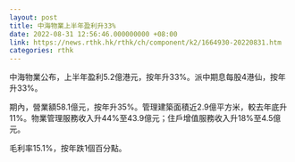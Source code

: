 ```yaml
---
layout: post
title: 中海物業上半年盈利升33%
date: 2022-08-31 12:56:46.000000000 +08:00
link: https://news.rthk.hk/rthk/ch/component/k2/1664930-20220831.htm
categories: rthk
---
```


中海物業公布，上半年盈利5.2億港元，按年升33%。派中期息每股4港仙，按年升33%。

期內，營業額58.1億元，按年升35%。管理建築面積近2.9億平方米，較去年底升11%。物業管理服務收入升44%至43.9億元；住戶增值服務收入升18%至4.5億元。

毛利率15.1%，按年跌1個百分點。
